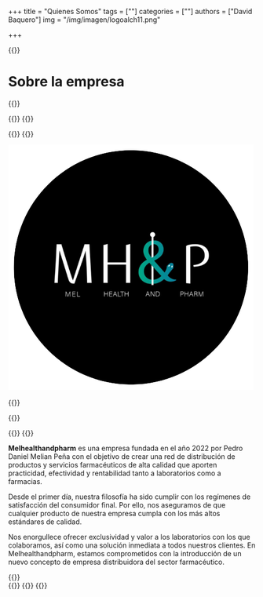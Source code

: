 +++
title = "Quienes Somos"
tags = [""]
categories = [""]
authors = ["David Baquero"]
img = "/img/imagen/logoalch11.png"

+++

{{<tex sty="sans-serif" size="1.2em">}}
# Sobre la empresa 
{{</tex>}}

{{<content>}}
  {{<row>}}
   
  {{<cols col="col-sm-12 col-md-6 text-center" >}}
{{<markdown>}}

  ![image](/img/clients/mhp1.png)

{{</markdown>}}

   {{</cols>}}
   

   {{<cols col="col-sm-12 col-md-6 text-center text-justify" padding="50px">}}
   {{<tex sty="sans-serif" size="1.2em">}}

  **Melhealthandpharm** es una empresa fundada en el año 2022 por Pedro Daniel Melian Peña con el objetivo de crear una red de distribución de productos y servicios farmacéuticos de alta calidad que aporten practicidad, efectividad y rentabilidad tanto a laboratorios como a farmacias.

  Desde el primer día, nuestra filosofía ha sido cumplir con los regímenes de satisfacción del consumidor final. Por ello, nos aseguramos de que cualquier producto de nuestra empresa cumpla con los más altos estándares de calidad.

  Nos enorgullece ofrecer exclusividad y valor a los laboratorios con los que colaboramos, así como una solución inmediata a todos nuestros clientes. En Melhealthandpharm, estamos comprometidos con la introducción de un nuevo concepto de empresa distribuidora del sector farmacéutico.
   
   {{</tex>}}   
   {{</cols>}}
  {{</row>}}
{{</content>}}





